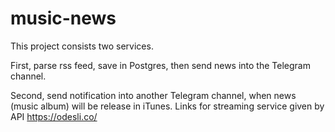 # music-news

This project consists two services.

First, parse rss feed, save in Postgres, then send news into the Telegram channel.

Second, send notification into another Telegram channel, when news (music album) will be release in iTunes. Links for streaming service given by API https://odesli.co/ 
